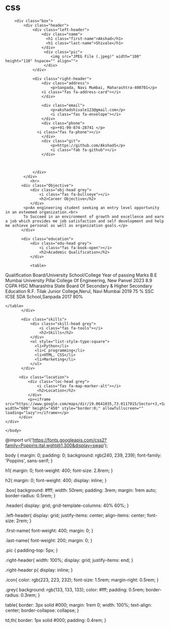 # css
<!DOCTYPE html>
<html>
<head>
    <meta charset="utf-8"/>
    <meta http-equiv="X-UA-Compatible" content="IE=edge"/>
    <meta name="viewport" content="width=device-width, initial-scale=1"/>
    <title>Resume With CSS</title>
    <link rel="stylesheet" href="styles.css"/>

 <!-- Awesome font -->
 <script src="https://kit.fontawesome.com/a508a51525.js" crossorigin="anonymous"></script>


</head>
    <body>

        <div class="box">
            <div class="header">
                <div class="left-header">
                    <div class="name"> 
                      <h1 class="first-name">Akshad</h1>
                      <h1 class="last-name">Shivale</h1> 
                    </div>
                     <div class="pic">
                        <img src="JPEG File (.jpeg)" width="100" height="110" hspace="" align="">
                     </div>
                </div>

                <div class="right-header">
                    <div class="address"> 
                        <p>Sanpada, Navi Mumbai, Maharashtra-400701</p>
                    <i class="fas fa-address-card"></i>
                    </div>

                    <div class="email"> 
                        <p>akshadshivale123@gmail.com</p>
                        <i class="fas fa-envelope"></i>
                    </div>
                    <div class="phone">
                        <p>+91-99-874-28741 </p>
                  <i class="fas fa-phone"></i>
                    </div>
                    <div class="git">
                        <p>https://github.com/AkshadS</p>
                        <i class="fab fa-github"></i>
                    </div>
                  


                </div>
            </div>
               <hr>
           <div class="Objective">
               <div class="obj-head grey">
                   <i class="fas fa-bullseye"></i>
                   <h2>Career Objective</h2>
               </div>
            <p>An engineering student seeking an entry level opportunity in an esteemed organization.<br>
            To Succeed in an environment of growth and excellence and earn a job which provides me job satisfaction and self development and help me achieve personal as well as organization goals.</p>
           </div>

           <div class="education">
               <div class="edu-head grey">
                   <i class="fas fa-book-open"></i>
                   <h2>Academic Qualification</h2>
               </div>

               <table> 
<tr>
    <th>Qualification</th>
    <th>Board/University</th>
    <th>School/College</th>
    <th>Year of passing</th>
    <th>Marks</th>
</tr>

<tr>
    <td>B.E</td>
    <td>Mumbai University</td>
    <td>Pillai College Of Engineering, New Panvel</td>
    <td>2023</td>
    <td>8.9 CGPA</td>
</tr>

<tr >
    <td>HSC</td>
    <td>Mharashtra State Board Of Secondary & Higher Secondary Education</td>
    <td>R.F. Tilak Junior College,Nerul, Navi Mumbai</td>
    <td>2019</td>
    <td>75 %</td>
</tr>

<tr >
    <td>SSC</td>
    <td>ICSE</td>
    <td>SDA School,Sanpada</td>
    <td>2017</td>
    <td>80%</td>
</tr>

    </table>
           </div>

           <div class="skills">
               <div class="skill-head grey">
                   <i class="fas fa-tools"></i>
                   <h2>Skills</h2>
               </div>
               <ul style="list-style-type:square">
                 <li>Python</li>
                 <li>C programming</li>
                 <li>HTML, CSS</li>
                 <li>Marketing</li>
               </ul>
           </div>
         
          <div class="location">
              <div class="loc-head grey">
                  <i class="fas fa-map-marker-alt"></i>
                  <h2>Location</h2>
              </div>
              <p><iframe src="https://www.google.com/maps/dir/19.0641035,73.0117015/Sector+3,+Sanpada,+Navi+Mumbai,+Maharashtra+400705/@19.0639948,73.0088348,18z/data=!3m1!4b1!4m10!4m9!1m1!4e1!1m5!1m1!1s0x3be7c144c0a10341:0xf61a10d145b79648!2m2!1d73.0087956!2d19.0651648!3e0" width="600" height="450" style="border:0;" allowfullscreen="" loading="lazy"></iframe></p>
          </div>
    </div> 

    </body>

</html>

@import url('https://fonts.googleapis.com/css2?family=Poppins:ital,wght@1,300&display=swap');

body {
	margin: 0;
	padding: 0;
	background: rgb(240, 239, 239);
	font-family: 'Poppins', sans-serif;
}

h1{
	margin: 0;
	font-weight: 400;
	font-size: 2.8rem;
}

h2{
	margin: 0;
	font-weight: 400;
	display: inline;
}

.box{
	background: #fff;
	width: 50rem;
	padding: 3rem;
	margin: 1rem auto;
	border-radius: 0.5rem;
}

.header{
	display: grid;
	grid-template-columns: 40% 60%;
}

.left-header{
	display: grid;
	justify-items: center;
	align-items: center;
	font-size: 2rem;
}

.first-name{
	font-weight: 400;
	margin: 0;
}

.last-name{
	font-weight: 200;
	margin: 0;
}

.pic {
	padding-top: 5px;
}

.right-header{
	width: 100%;
	display: grid;
	justify-items: end;
}

.right-header p{
 display: inline;
}

.icon{
	color: rgb(223, 223, 232);
	font-size: 1.5rem;
	margin-right: 0.5rem;
}

.grey{
	background: rgb(133, 133, 133);
	color: #fff;
	padding: 0.5rem;
	border-radius: 0.3rem;
}

table{
	border: 3px solid #000;
	margin: 1rem 0;
	width: 100%;
	text-align: center;
	border-collapse: collapse;
}

td,th{
	border: 1px solid #000;
	padding: 0.4rem;
}

